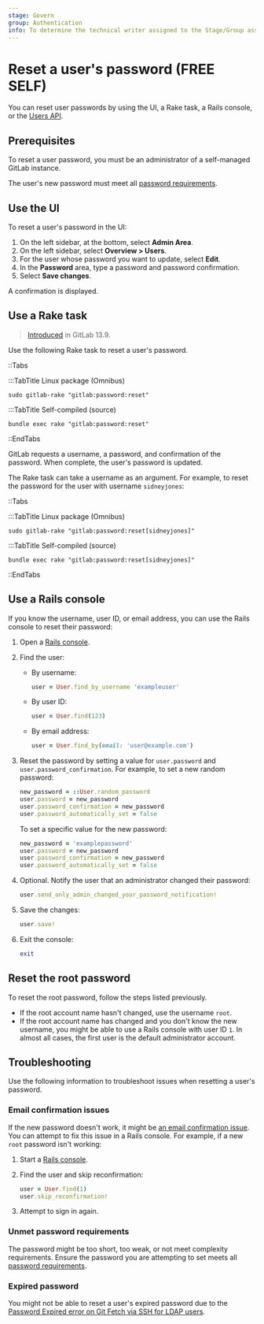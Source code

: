 ```yaml
---
stage: Govern
group: Authentication
info: To determine the technical writer assigned to the Stage/Group associated with this page, see https://handbook.gitlab.com/handbook/product/ux/technical-writing/#assignments
---
```


# Reset a user's password **(FREE SELF)**

You can reset user passwords by using the UI, a Rake task, a Rails console, or the
[Users API](../api/users.md#user-modification).

## Prerequisites

To reset a user password, you must be an administrator of a self-managed GitLab instance.

The user's new password must meet all [password requirements](../user/profile/user_passwords.md#password-requirements).

## Use the UI

To reset a user's password in the UI:

1. On the left sidebar, at the bottom, select **Admin Area**.
1. On the left sidebar, select **Overview > Users**.
1. For the user whose password you want to update, select **Edit**.
1. In the **Password** area, type a password and password confirmation.
1. Select **Save changes**.

A confirmation is displayed.

## Use a Rake task

> [Introduced](https://gitlab.com/gitlab-org/gitlab/-/merge_requests/52347) in GitLab 13.9.

Use the following Rake task to reset a user's password.

::Tabs

:::TabTitle Linux package (Omnibus)

```shell
sudo gitlab-rake "gitlab:password:reset"
```

:::TabTitle Self-compiled (source)

```shell
bundle exec rake "gitlab:password:reset"
```

::EndTabs

GitLab requests a username, a password, and confirmation of the password. When complete, the user's password is updated.

The Rake task can take a username as an argument. For example, to reset the password for the user with username
`sidneyjones`:

::Tabs

:::TabTitle Linux package (Omnibus)

  ```shell
  sudo gitlab-rake "gitlab:password:reset[sidneyjones]"
  ```

:::TabTitle Self-compiled (source)

  ```shell
  bundle exec rake "gitlab:password:reset[sidneyjones]"
  ```

::EndTabs

## Use a Rails console

If you know the username, user ID, or email address, you can use the Rails console to reset their password:

1. Open a [Rails console](../administration/operations/rails_console.md).
1. Find the user:

   - By username:

     ```ruby
     user = User.find_by_username 'exampleuser'
     ```

   - By user ID:

     ```ruby
     user = User.find(123)
     ```

   - By email address:

     ```ruby
     user = User.find_by(email: 'user@example.com')
     ```

1. Reset the password by setting a value for `user.password` and `user.password_confirmation`. For example, to set a new random
   password:

   ```ruby
   new_password = ::User.random_password
   user.password = new_password
   user.password_confirmation = new_password
   user.password_automatically_set = false
   ```

   To set a specific value for the new password:

   ```ruby
   new_password = 'examplepassword'
   user.password = new_password
   user.password_confirmation = new_password
   user.password_automatically_set = false
   ```

1. Optional. Notify the user that an administrator changed their password:

   ```ruby
   user.send_only_admin_changed_your_password_notification!
   ```

1. Save the changes:

   ```ruby
   user.save!
   ```

1. Exit the console:

   ```ruby
   exit
   ```

## Reset the root password

To reset the root password, follow the steps listed previously.

- If the root account name hasn't changed, use the username `root`.
- If the root account name has changed and you don't know the new username,
  you might be able to use a Rails console with user ID `1`. In almost all
  cases, the first user is the default administrator account.

## Troubleshooting

Use the following information to troubleshoot issues when resetting a
user's password.

### Email confirmation issues

If the new password doesn't work, it might be [an email confirmation issue](../user/upgrade_email_bypass.md). You can
attempt to fix this issue in a Rails console. For example, if a new `root` password isn't working:

1. Start a [Rails console](../administration/operations/rails_console.md).
1. Find the user and skip reconfirmation:

   ```ruby
   user = User.find(1)
   user.skip_reconfirmation!
   ```

1. Attempt to sign in again.

### Unmet password requirements

The password might be too short, too weak, or not meet complexity
requirements. Ensure the password you are attempting to set meets all
[password requirements](../user/profile/user_passwords.md#password-requirements).

### Expired password

You might not be able to reset a user's expired password due to the [Password Expired error on Git Fetch via SSH for LDAP users](../topics/git/troubleshooting_git.md#password-expired-error-on-git-fetch-via-ssh-for-ldap-user).
